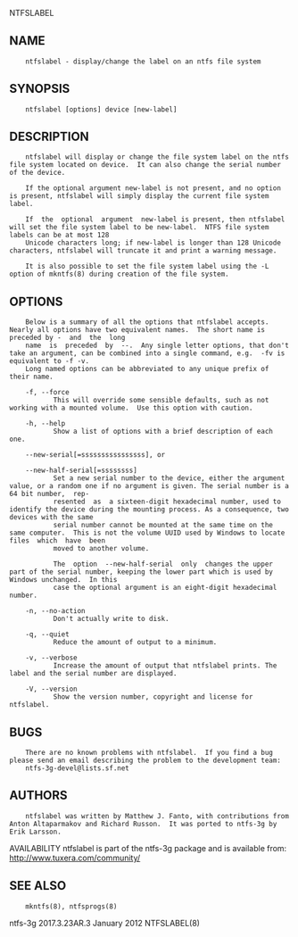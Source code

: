   NTFSLABEL
 
## NAME
        ntfslabel - display/change the label on an ntfs file system
 
## SYNOPSIS
        ntfslabel [options] device [new-label]
 
## DESCRIPTION
        ntfslabel will display or change the file system label on the ntfs file system located on device.  It can also change the serial number of the device.
 
        If the optional argument new-label is not present, and no option is present, ntfslabel will simply display the current file system label.
 
        If  the  optional  argument  new-label is present, then ntfslabel will set the file system label to be new-label.  NTFS file system labels can be at most 128
        Unicode characters long; if new-label is longer than 128 Unicode characters, ntfslabel will truncate it and print a warning message.
 
        It is also possible to set the file system label using the -L option of mkntfs(8) during creation of the file system.
 
## OPTIONS
        Below is a summary of all the options that ntfslabel accepts.  Nearly all options have two equivalent names.  The short name is preceded by -  and  the  long
        name  is  preceded  by  --.  Any single letter options, that don't take an argument, can be combined into a single command, e.g.  -fv is equivalent to -f -v.
        Long named options can be abbreviated to any unique prefix of their name.
 
        -f, --force
               This will override some sensible defaults, such as not working with a mounted volume.  Use this option with caution.
 
        -h, --help
               Show a list of options with a brief description of each one.
 
        --new-serial[=ssssssssssssssss], or
 
        --new-half-serial[=ssssssss]
               Set a new serial number to the device, either the argument value, or a random one if no argument is given. The serial number is a 64 bit number,  rep‐
               resented  as  a sixteen-digit hexadecimal number, used to identify the device during the mounting process. As a consequence, two devices with the same
               serial number cannot be mounted at the same time on the same computer.  This is not the volume UUID used by Windows to locate files  which  have  been
               moved to another volume.
 
               The  option  --new-half-serial  only  changes the upper part of the serial number, keeping the lower part which is used by Windows unchanged.  In this
               case the optional argument is an eight-digit hexadecimal number.
 
        -n, --no-action
               Don't actually write to disk.
 
        -q, --quiet
               Reduce the amount of output to a minimum.
 
        -v, --verbose
               Increase the amount of output that ntfslabel prints. The label and the serial number are displayed.
 
        -V, --version
               Show the version number, copyright and license for ntfslabel.
 
## BUGS
        There are no known problems with ntfslabel.  If you find a bug please send an email describing the problem to the development team:
        ntfs-3g-devel@lists.sf.net
 
## AUTHORS
        ntfslabel was written by Matthew J. Fanto, with contributions from Anton Altaparmakov and Richard Russon.  It was ported to ntfs-3g by Erik Larsson.
 
 AVAILABILITY
        ntfslabel is part of the ntfs-3g package and is available from:
        http://www.tuxera.com/community/
 
## SEE ALSO
        mkntfs(8), ntfsprogs(8)
 
 ntfs-3g 2017.3.23AR.3                                                       January 2012                                                                NTFSLABEL(8)

